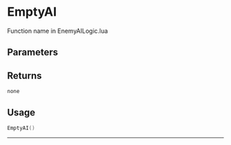 # EmptyAI
Function name in EnemyAILogic.lua
## Parameters

## Returns
`none`
## Usage
```lua
EmptyAI()
```
---
